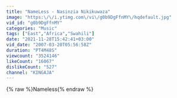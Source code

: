 ```yaml
---
title: "NameLess - Nasinzia Nikikuwaza"
image: "https:\/\/i.ytimg.com\/vi\/g0b9DgFfnMY\/hqdefault.jpg"
vid_id: "g0b9DgFfnMY"
categories: "Music"
tags: ["East","Africa","Swahili"]
date: "2021-11-28T15:42:41+03:00"
vid_date: "2007-03-20T05:56:58Z"
duration: "PT4M48S"
viewcount: "3524146"
likeCount: "16067"
dislikeCount: "527"
channel: "KINGAJA"
---
```

{% raw %}Nameless{% endraw %}
